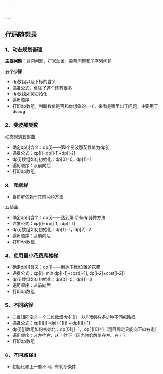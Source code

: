 ```yaml
---


---
```


<h2 id="代码随想录">代码随想录</h2>
<h3 id="、动态规划基础">1、动态规划基础</h3>
<p><strong>主要问题</strong>：背包问题、打家劫舍、股票问题和子序列问题</p>
<p><strong>五个步骤</strong></p>
<ul>
<li>dp数组以及下标的含义</li>
<li>递推公式，但除了这个还有很多</li>
<li>dp数组如何初始化</li>
<li>遍历顺序</li>
<li>打印dp数组，判断数值是否和你想象的一样，来看是哪里出了问题，主要用于debug</li>
</ul>
<h3 id="、斐波那契数">2、斐波那契数</h3>
<p>动态规划五部曲</p>
<ul>
<li>确定dp[i]含义：dp[i]——第i个斐波那契数值为dp[i]</li>
<li>递推公式：dp[i]=dp[i-1]+dp[i-2]</li>
<li>dp[i]数组如何初始化：dp[0]=0，dp[1]=1</li>
<li>遍历顺序：从前向后</li>
<li>打印dp数组</li>
</ul>
<h3 id="、爬楼梯">3、爬楼梯</h3>
<ul>
<li>当前解依赖于其前两种方法</li>
</ul>
<p>五部曲</p>
<ul>
<li>确定dp[i]含义：dp[i]——达到第i阶有dp[i]种方法</li>
<li>递推公式：dp[i]=dp[i-1]+dp[i-2]</li>
<li>dp[i]数组如何初始化：dp[1]=1，dp[2]=2</li>
<li>遍历顺序：从前向后</li>
<li>打印dp数组</li>
</ul>
<h3 id="、使用最小花费爬楼梯">4、使用最小花费爬楼梯</h3>
<ul>
<li>确定dp[i]含义：dp[i]——到达下标i位置的花费</li>
<li>递推公式：dp[i]=min(dp[i-1]+cost[i-1], dp[i-2]+cost[i-2])</li>
<li>dp[i]数组如何初始化：dp[0]=0，dp[1]=0</li>
<li>遍历顺序：从前向后</li>
<li>打印dp数组</li>
</ul>
<h3 id="、不同路径">5、不同路径</h3>
<ul>
<li>二维矩阵定义一个二维数组dp[i][j]：从00到ij有多少种不同的路径</li>
<li>递推公式：dp[i][j]=dp[i-1][j] + dp[i][j-1]</li>
<li>dp[i][j]数组如何初始化：dp[0][j]=1，dp[i][0]=1（题目规定只能向下向右走）</li>
<li>遍历顺序：从左往右、从上往下（因为初始数值在左、在上）</li>
<li>打印dp数组</li>
</ul>
<h3 id="、不同路径ii">6、不同路径II</h3>
<ul>
<li>初始化和上一题不同，有判断条件</li>
</ul>

